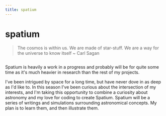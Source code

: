 ```yaml
---
title: spatium
---
```


# spatium

> The cosmos is within us. We are made of star-stuff. We are a way for the universe to know itself
~ Carl Sagan

```scala mdoc:percentages:spatium
```

Spatium is heavily a work in a progress and probably will be for quite some time
as it's much heavier in research than the rest of my projects.

I've been intrigued by space for a long time, but have never dove in as deep as
I'd like to. In this season I've been curious about the intersection of my
interests, and I'm taking this opportunity to combine a curiosity about
astronomy and my love for coding to create Spatium. Spatium will be a series of
writings and simulations surrounding astronomical concepts. My plan is to learn
them, and then illustrate them.

```scala mdoc:tags:spatium
```

